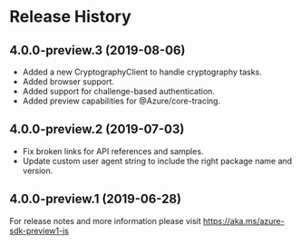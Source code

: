 # Release History

## 4.0.0-preview.3 (2019-08-06)
- Added a new CryptographyClient to handle cryptography tasks.
- Added browser support.
- Added support for challenge-based authentication.
- Added preview capabilities for @Azure/core-tracing.

## 4.0.0-preview.2 (2019-07-03)
- Fix broken links for API references and samples.
- Update custom user agent string to include the right package name and version.
 
## 4.0.0-preview.1 (2019-06-28)
For release notes and more information please visit
https://aka.ms/azure-sdk-preview1-js

